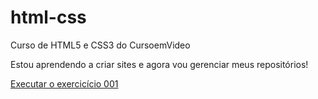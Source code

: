 # html-css
 Curso de HTML5 e CSS3 do CursoemVideo

 Estou aprendendo a criar sites e agora vou gerenciar meus repositórios!

 <a href="https://rmrgomes.github.io/html-css/html-css/exercicios/ex001/index.html">Executar o exercicício 001</a>
